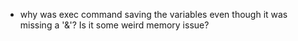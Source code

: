- why was exec command saving the variables even though it was missing a '&'? Is it some weird memory issue?